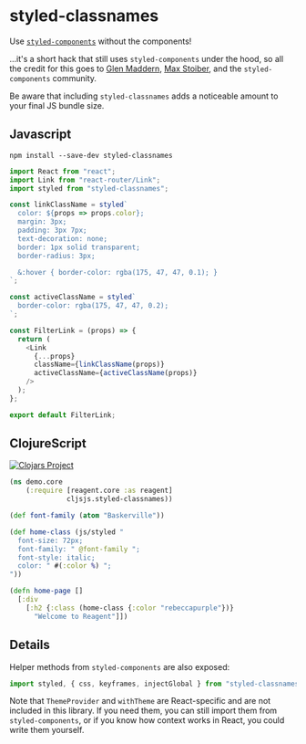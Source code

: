 # styled-classnames
Use [`styled-components`](https://github.com/styled-components/styled-components) without the components!

...it's a short hack that still uses `styled-components` under the hood, so all the credit for this goes to [Glen Maddern](https://twitter.com/glenmaddern), [Max Stoiber](https://twitter.com/mxstbr), and the `styled-components` community.

Be aware that including `styled-classnames` adds a noticeable amount to your final JS bundle size.

## Javascript

```
npm install --save-dev styled-classnames
```

```javascript
import React from "react";
import Link from "react-router/Link";
import styled from "styled-classnames";

const linkClassName = styled`
  color: ${props => props.color};
  margin: 3px;
  padding: 3px 7px;
  text-decoration: none;
  border: 1px solid transparent;
  border-radius: 3px;

  &:hover { border-color: rgba(175, 47, 47, 0.1); }
`;

const activeClassName = styled`
  border-color: rgba(175, 47, 47, 0.2);
`;

const FilterLink = (props) => {
  return (
    <Link
      {...props}
      className={linkClassName(props)}
      activeClassName={activeClassName(props)}
    />
  );
};

export default FilterLink;
```

## ClojureScript

[![Clojars Project](https://img.shields.io/clojars/v/cljsjs/styled-classnames.svg)](https://clojars.org/cljsjs/styled-classnames)

```clojure
(ns demo.core
    (:require [reagent.core :as reagent]
              cljsjs.styled-classnames))

(def font-family (atom "Baskerville"))

(def home-class (js/styled "
  font-size: 72px;
  font-family: " @font-family ";
  font-style: italic;
  color: " #(:color %) ";
"))

(defn home-page []
  [:div
    [:h2 {:class (home-class {:color "rebeccapurple"})}
      "Welcome to Reagent"]])
```

## Details
Helper methods from `styled-components` are also exposed:
```javascript
import styled, { css, keyframes, injectGlobal } from "styled-classnames";
```

Note that `ThemeProvider` and `withTheme` are React-specific and are not included in this library. If you need them, you can still import them from `styled-components`, or if you know how context works in React, you could write them yourself.
